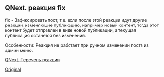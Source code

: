 ## QNext. реакция fix

fix - Зафиксировать пост, т.е. если после этой реакции идут другие реакции, изменяющие публикацию, например новый контент, тогда этот контент будет отправлен в виде новой публикации, а текущая публикация останется без изменений.

Особенности:
Реакция не работает при ручном изменении поста из админ меню.



[QNext. Перечень реакции](/docs-test/reactions)

  
[Original](https://telegra.ph/QNext-admin-reaction-fix-04-28)